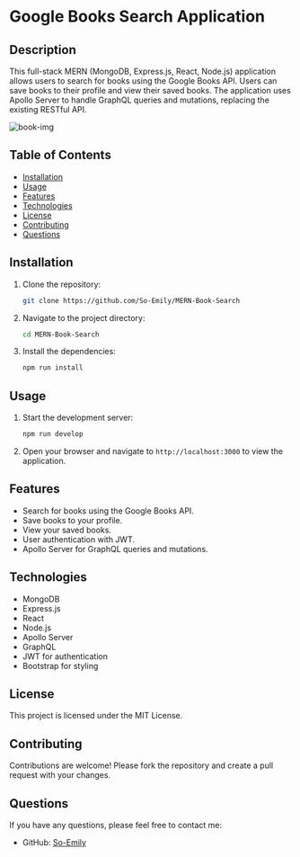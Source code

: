 # Google Books Search Application

## Description

This full-stack MERN (MongoDB, Express.js, React, Node.js) application allows users to search for books using the Google Books API. Users can save books to their profile and view their saved books. The application uses Apollo Server to handle GraphQL queries and mutations, replacing the existing RESTful API.

![book-img](https://github.com/user-attachments/assets/3a300b9d-80a6-4d30-96a4-9e8d4cebc982)


## Table of Contents

- [Installation](#installation)
- [Usage](#usage)
- [Features](#features)
- [Technologies](#technologies)
- [License](#license)
- [Contributing](#contributing)
- [Questions](#questions)

## Installation

1. Clone the repository:
    ```sh
    git clone https://github.com/So-Emily/MERN-Book-Search
    ```
2. Navigate to the project directory:
    ```sh
    cd MERN-Book-Search
    ```
3. Install the dependencies:
    ```sh
    npm run install
    ```

## Usage

1. Start the development server:
    ```sh
    npm run develop
    ```
2. Open your browser and navigate to `http://localhost:3000` to view the application.

## Features

- Search for books using the Google Books API.
- Save books to your profile.
- View your saved books.
- User authentication with JWT.
- Apollo Server for GraphQL queries and mutations.

## Technologies

- MongoDB
- Express.js
- React
- Node.js
- Apollo Server
- GraphQL
- JWT for authentication
- Bootstrap for styling

## License

This project is licensed under the MIT License.

## Contributing

Contributions are welcome! Please fork the repository and create a pull request with your changes.

## Questions

If you have any questions, please feel free to contact me:

- GitHub: [So-Emily](https://github.com/So-Emily)
